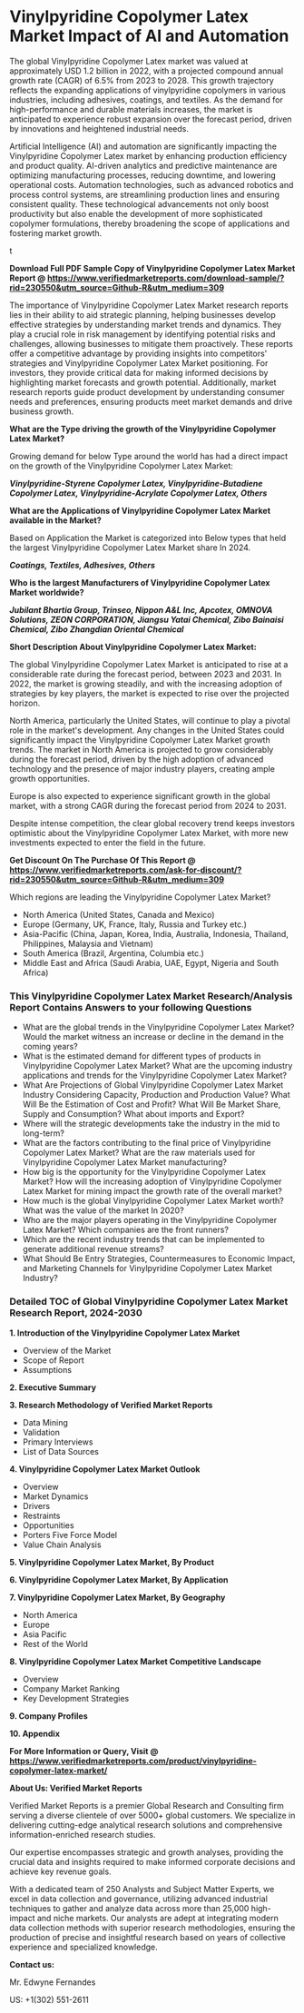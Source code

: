 <meta name="title" content="Global Vinylpyridine Copolymer Latex Market Impact of AI and Automation"><meta name="description" content="The global Vinylpyridine Copolymer Latex market was valued at approximately USD 1.2 billion in 2022, with a projected compound annual growth rate (CAGR) of 6.5% from 2"><meta name="title" content="Vinylpyridine Copolymer Latex Market Size, Share, Scope, Trends, Growth, Opportunities, Analysis, Forecast"><h1>Vinylpyridine Copolymer Latex Market Impact of AI and Automation</h1><p>The global Vinylpyridine Copolymer Latex market was valued at approximately USD 1.2 billion in 2022, with a projected compound annual growth rate (CAGR) of 6.5% from 2023 to 2028. This growth trajectory reflects the expanding applications of vinylpyridine copolymers in various industries, including adhesives, coatings, and textiles. As the demand for high-performance and durable materials increases, the market is anticipated to experience robust expansion over the forecast period, driven by innovations and heightened industrial needs.</p><p>Artificial Intelligence (AI) and automation are significantly impacting the Vinylpyridine Copolymer Latex market by enhancing production efficiency and product quality. AI-driven analytics and predictive maintenance are optimizing manufacturing processes, reducing downtime, and lowering operational costs. Automation technologies, such as advanced robotics and process control systems, are streamlining production lines and ensuring consistent quality. These technological advancements not only boost productivity but also enable the development of more sophisticated copolymer formulations, thereby broadening the scope of applications and fostering market growth.</p>t</p><p id="" class=""><strong>Download Full PDF Sample Copy of Vinylpyridine Copolymer Latex Market Report @ <a href="https://www.verifiedmarketreports.com/download-sample/?rid=230550&utm_source=Github-R&utm_medium=309" target="_blank">https://www.verifiedmarketreports.com/download-sample/?rid=230550&utm_source=Github-R&utm_medium=309</a></strong></p><p>The importance of&nbsp;Vinylpyridine Copolymer Latex Market research reports lies in their ability to aid strategic planning, helping businesses develop effective strategies by understanding market trends and dynamics. They play a crucial role in risk management by identifying potential risks and challenges, allowing businesses to mitigate them proactively. These reports offer a competitive advantage by providing insights into competitors' strategies and Vinylpyridine Copolymer Latex Market positioning. For investors, they provide critical data for making informed decisions by highlighting market forecasts and growth potential. Additionally, market research reports guide product development by understanding consumer needs and preferences, ensuring products meet market demands and drive business growth.</p><p><strong>What are the&nbsp;Type driving the growth of the Vinylpyridine Copolymer Latex Market?</strong></p><p id="" class="">Growing demand for below Type around the world has had a direct impact on the growth of the Vinylpyridine Copolymer Latex Market:</p><em><strong>Vinylpyridine-Styrene Copolymer Latex, Vinylpyridine-Butadiene Copolymer Latex, Vinylpyridine-Acrylate Copolymer Latex, Others</strong></em></p><strong>What are the&nbsp;Applications&nbsp;of Vinylpyridine Copolymer Latex Market available in the Market?</strong></p><p id="" class="">Based on Application the Market is categorized into Below types that held the largest Vinylpyridine Copolymer Latex Market share In 2024.</p><em><strong>Coatings, Textiles, Adhesives, Others</strong></em></p><strong>Who is the largest Manufacturers of Vinylpyridine Copolymer Latex Market worldwide?</strong></p><p><em><strong>Jubilant Bhartia Group, Trinseo, Nippon A&L Inc, Apcotex, OMNOVA Solutions, ZEON CORPORATION, Jiangsu Yatai Chemical, Zibo Bainaisi Chemical, Zibo Zhangdian Oriental Chemical</strong></em></p><p id="" class=""><strong>Short Description About Vinylpyridine Copolymer Latex Market:</strong></p><p>The global Vinylpyridine Copolymer Latex Market is anticipated to rise at a considerable rate during the forecast period, between 2023 and 2031. In 2022, the market is growing steadily, and with the increasing adoption of strategies by key players, the market is expected to rise over the projected horizon.</p><p>North America, particularly the United States, will continue to play a pivotal role in the market's development. Any changes in the United States could significantly impact the Vinylpyridine Copolymer Latex Market growth trends. The market in North America is projected to grow considerably during the forecast period, driven by the high adoption of advanced technology and the presence of major industry players, creating ample growth opportunities.</p><p>Europe is also expected to experience significant growth in the global market, with a strong CAGR during the forecast period from 2024 to 2031.</p><p>Despite intense competition, the clear global recovery trend keeps investors optimistic about the Vinylpyridine Copolymer Latex Market, with more new investments expected to enter the field in the future.</p><p id="" class=""><strong>Get Discount On The Purchase Of This Report @ <a href="https://www.verifiedmarketreports.com/ask-for-discount/?rid=230550&utm_source=Github-R&utm_medium=309" target="_blank">https://www.verifiedmarketreports.com/ask-for-discount/?rid=230550&utm_source=Github-R&utm_medium=309</a></strong></p>Which regions are leading the Vinylpyridine Copolymer Latex Market?</p><ul><li>North America (United States, Canada and Mexico)</li><li>Europe (Germany, UK, France, Italy, Russia and Turkey etc.)</li><li>Asia-Pacific (China, Japan, Korea, India, Australia, Indonesia, Thailand, Philippines, Malaysia and Vietnam)</li><li>South America (Brazil, Argentina, Columbia etc.)</li><li>Middle East and Africa (Saudi Arabia, UAE, Egypt, Nigeria and South Africa)</li></ul><h3 id="" class="">This Vinylpyridine Copolymer Latex Market Research/Analysis Report Contains Answers to your following Questions</h3><ul><li>What are the global trends in the Vinylpyridine Copolymer Latex Market? Would the market witness an increase or decline in the demand in the coming years?</li><li>What is the estimated demand for different types of products in Vinylpyridine Copolymer Latex Market? What are the upcoming industry applications and trends for the Vinylpyridine Copolymer Latex Market?</li><li>What Are Projections of Global Vinylpyridine Copolymer Latex Market Industry Considering Capacity, Production and Production Value? What Will Be the Estimation of Cost and Profit? What Will Be Market Share, Supply and Consumption? What about imports and Export?</li><li>Where will the strategic developments take the industry in the mid to long-term?</li><li>What are the factors contributing to the final price of Vinylpyridine Copolymer Latex Market? What are the raw materials used for Vinylpyridine Copolymer Latex Market manufacturing?</li><li>How big is the opportunity for the Vinylpyridine Copolymer Latex Market? How will the increasing adoption of Vinylpyridine Copolymer Latex Market for mining impact the growth rate of the overall market?</li><li>How much is the global Vinylpyridine Copolymer Latex Market worth? What was the value of the market In 2020?</li><li>Who are the major players operating in the Vinylpyridine Copolymer Latex Market? Which companies are the front runners?</li><li>Which are the recent industry trends that can be implemented to generate additional revenue streams?</li><li>What Should Be Entry Strategies, Countermeasures to Economic Impact, and Marketing Channels for Vinylpyridine Copolymer Latex Market Industry?</li></ul><h3 id="" class="">Detailed TOC of Global Vinylpyridine Copolymer Latex Market Research Report, 2024-2030</h3><p id="" class=""><strong>1. Introduction of the Vinylpyridine Copolymer Latex Market</strong></p><ul><li>Overview of the Market</li><li>Scope of Report</li><li>Assumptions</li></ul><p id="" class=""><strong>2. Executive Summary</strong></p><p id="" class=""><strong>3. Research Methodology of Verified Market Reports</strong></p><ul><li>Data Mining</li><li>Validation</li><li>Primary Interviews</li><li>List of Data Sources</li></ul><p id="" class=""><strong>4. Vinylpyridine Copolymer Latex Market Outlook</strong></p><ul><li>Overview</li><li>Market Dynamics</li><li>Drivers</li><li>Restraints</li><li>Opportunities</li><li>Porters Five Force Model</li><li>Value Chain Analysis</li></ul><p id="" class=""><strong>5. Vinylpyridine Copolymer Latex Market, By Product</strong></p><p id="" class=""><strong>6. Vinylpyridine Copolymer Latex Market, By Application</strong></p><p id="" class=""><strong>7. Vinylpyridine Copolymer Latex Market, By Geography</strong></p><ul><li>North America</li><li>Europe</li><li>Asia Pacific</li><li>Rest of the World</li></ul><p id="" class=""><strong>8. Vinylpyridine Copolymer Latex Market Competitive Landscape</strong></p><ul><li>Overview</li><li>Company Market Ranking</li><li>Key Development Strategies</li></ul><p id="" class=""><strong>9. Company Profiles</strong></p><p id="" class=""><strong>10. Appendix</strong></p><p id="" class=""><strong>For More Information or Query, Visit @ <a href="https://www.verifiedmarketreports.com/product/vinylpyridine-copolymer-latex-market/" target="_blank">https://www.verifiedmarketreports.com/product/vinylpyridine-copolymer-latex-market/</a></strong></p><p id="" class=""><strong>About Us: Verified Market Reports</strong></p><p id="" class="">Verified Market Reports is a premier Global Research and Consulting firm serving a diverse clientele of over 5000+ global customers. We specialize in delivering cutting-edge analytical research solutions and comprehensive information-enriched research studies.</p><p id="" class="">Our expertise encompasses strategic and growth analyses, providing the crucial data and insights required to make informed corporate decisions and achieve key revenue goals.</p><p id="" class="">With a dedicated team of 250 Analysts and Subject Matter Experts, we excel in data collection and governance, utilizing advanced industrial techniques to gather and analyze data across more than 25,000 high-impact and niche markets. Our analysts are adept at integrating modern data collection methods with superior research methodologies, ensuring the production of precise and insightful research based on years of collective experience and specialized knowledge.</p><p id="" class=""><strong>Contact us:</strong></p><p id="" class="">Mr. Edwyne Fernandes</p><p id="" class="">US: +1(302) 551-2611</p>